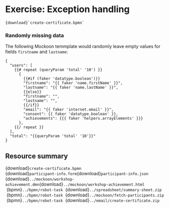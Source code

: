 # Exercise: Exception handling

```{bpmn-figure} create-certificate
{download}`create-certificate.bpmn`
```

### Randomly missing data

The following Mockoon temmplate would randomly leave empty values for fields `firstname` and `lastname`:

```
{
  "users": [
    {{# repeat (queryParam 'total' '10') }}
      {
        {{#if (faker 'datatype.boolean')}}
        "firstname": "{{ faker 'name.firstName' }}",
        "lastname": "{{ faker 'name.lastName' }}",
        {{else}}
        "firstname": "",
        "lastname": "",
        {{/if}}
        "email": "{{ faker 'internet.email' }}",
        "consent": {{ faker 'datatype.boolean' }},
        "achievements": {{{ faker 'helpers.arrayElements' }}}
      },
    {{/ repeat }}
  ],
  "total": "{{queryParam 'total' '10'}}"
}
```



## Resource summary

{download}`create-certificate.bpmn`<br/>
{download}`participant-info.form`{download}`participant-info.json`<br/>
{download}`../mockoon/workshop-achievement.dmn`{download}`../mockoon/workshop-achievement.html`<br/>
&nbsp;{bpmn}`../bpmn/robot-task`&nbsp; {download}`../spreadsheet/summary-sheet.zip`<br/>
&nbsp;{bpmn}`../bpmn/robot-task`&nbsp; {download}`../mockoon/fetch-participants.zip`<br/>
&nbsp;{bpmn}`../bpmn/robot-task`&nbsp; {download}`../email/create-certificate.zip`


